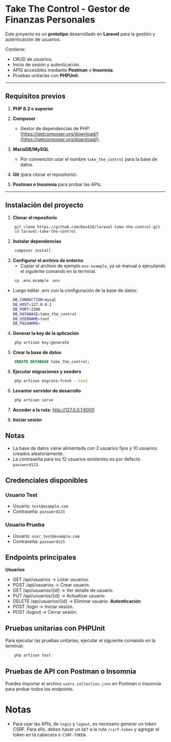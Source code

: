 # Take The Control - Gestor de Finanzas Personales  

Este proyecto es un **prototipo** desarrollado en **Laravel** para la gestión y autenticación de usuarios.  

Contiene:  
- CRUD de usuarios.  
- Inicio de sesión y autenticación.  
- APIS accesibles mediante **Postman** o **Insomnia**.  
- Pruebas unitarias con **PHPUnit**.  

---

## Requisitos previos  

1. **PHP 8.2 o superior**  

2. **Composer**  
   - Gestor de dependencias de PHP: [https://getcomposer.org/download/](https://getcomposer.org/download/).  

3. **MariaDB/MySQL**  
   - Por convención usar el nombre `take_the_control` para la base de datos.  

4. **Git** (para clonar el repositorio).  

6. **Postman o Insomnia** para probar las APIs.  

---

## Instalación del proyecto  

1. **Clonar el repositorio**  
```bash
    git clone https://github.com/Dav416/laravel-take-the-control.git
    cd laravel-take-the-control
```
2. **Instalar dependencias**
```bash
    composer install
```
3. **Configurar el archivo de entorno**
   - Copiar el archivo de ejemplo `env.example`, ya se manual o ejecutando el siguiente comando en la terminal.
```bash
    cp .env.example .env
```
- Luego editar .env con la configuración de la base de datos:

    ```bash
    DB_CONNECTION=mysql
    DB_HOST=127.0.0.1
    DB_PORT=3306
    DB_DATABASE=take_the_control
    DB_USERNAME=root
    DB_PASSWORD=
    ```
4. **Generar la key de la aplicación**
```bash
    php artisan key:generate
```
5. **Crear la base de datos**
```sql
    CREATE DATABASE take_the_control;
```
6. **Ejecutar migraciones y seeders**
```bash
    php artisan migrate:fresh --seed
```
6. **Levantar servidor de desarrollo**
```bash
    php artisan serve
```
7. **Acceder a la ruta:** http://127.0.0.1:8000

8. **Iniciar sesión**
## Notas 
- La base de datos viene alimentada con 2 usuarios fijos y 10 usuarios creados aleatoriamente.
- La contraseña para los 12 usuarios existentes es por defecto `password123`.

## Credenciales disponibles
### Usuario Test
- Usuario:
`test@example.com`
- Contraseña:
`password123`
### Usuario Prueba
- Usuario:
`user_test@example.com`
- Contraseña:
`password123`

## Endpoints principales
**Usuarios**
- GET /api/usuarios → Listar usuarios.
- POST /api/usuarios → Crear usuario.
- GET /api/usuarios/{id} → Ver detalle de usuario.
- PUT /api/usuarios/{id} → Actualizar usuario.
- DELETE /api/usuarios/{id} → Eliminar usuario.
**Autenticación**
- POST /login → Iniciar sesión.
- POST /logout → Cerrar sesión.

## Pruebas unitarias con PHPUnit
Para ejecutar las pruebas unitarias, ejecutar el siguiente comando en la terminal:
```bash
    php artisan test
```
## Pruebas de API con Postman o Insomnia
Puedes importar el archivo `users.collection.json` en Postman o Insomnia para probar todos los endpoints.
# Notas
- Para usar las APIs, de `login` y `logout`, es necesario generar un token CSRF. Para ello, debes hacer un `GET` a la ruta `/csrf-token` y agregar el token en la cabecera `X-CSRF-TOKEN`.
